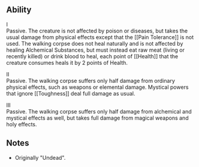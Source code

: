 ## Ability
I<br>Passive. The creature is not affected by poison or diseases, but takes the usual damage from physical effects except that the [[Pain Tolerance]] is not used. The walking corpse does not heal naturally and is not affected by healing Alchemical Substances, but must instead eat raw meat (living or recently killed) or drink blood to heal, each point of [[Health]] that the creature consumes heals it by 2 points of Health.

II<br>Passive. The walking corpse suffers only half damage from ordinary physical effects, such as weapons or elemental damage. Mystical powers that ignore [[Toughness]] deal full damage as usual.

III<br>Passive. The walking corpse suffers only half damage from alchemical and mystical effects as well, but takes full damage from magical weapons and holy effects.
## Notes
* Originally "Undead".